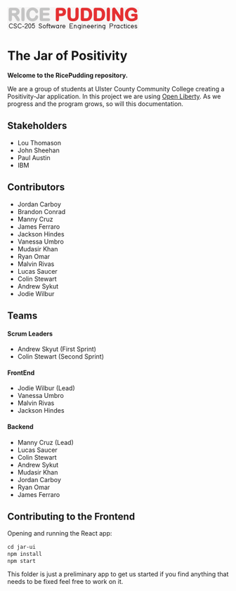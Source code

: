 ![](logo_small2.png)

# The Jar of Positivity 
**Welcome to the RicePudding repository.**

We are a group of students at Ulster County Community College creating a Positivity-Jar application. In this project we are using [Open Liberty](https://openliberty.io/). As we progress and the program grows, so will this documentation.

## Stakeholders
- Lou Thomason
- John Sheehan
- Paul Austin
- IBM

## Contributors
- Jordan Carboy
- Brandon Conrad
- Manny Cruz
- James Ferraro
- Jackson Hindes
- Vanessa Umbro
- Mudasir Khan
- Ryan Omar
- Malvin Rivas
- Lucas Saucer
- Colin Stewart
- Andrew Sykut
- Jodie Wilbur

## Teams
#### Scrum Leaders
- Andrew Skyut (First Sprint)
- Colin Stewart (Second Sprint)
#### FrontEnd
- Jodie Wilbur (Lead)
- Vanessa Umbro
- Malvin Rivas
- Jackson Hindes
#### Backend
- Manny Cruz (Lead)
- Lucas Saucer
- Colin Stewart
- Andrew Sykut
- Mudasir Khan
- Jordan Carboy
- Ryan Omar
- James Ferraro



## Contributing to the Frontend

Opening and running the React app:


```
cd jar-ui
npm install
npm start
```
This folder is just a preliminary app to get us started if you find anything that needs to be fixed feel free to work on it.
